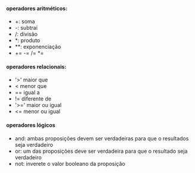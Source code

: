#### operadores aritméticos:
- +: soma
- -: subtrai
- /: divisão
- *: produto
- **: exponenciação
- += -= /= *=

#### operadores relacionais:
- '>' maior que
- < menor que
- == igual a
- != diferente de
- '>=' maior ou igual
- <= menor ou igual

#### operadores lógicos
- and: ambas proposições devem ser verdadeiras para que o resultados seja verdadeiro
- or: um das proposições deve ser verdadeira para que o resultado seja verdadeiro
- not: inverete o valor booleano da proposição
